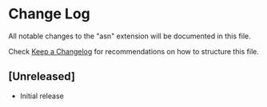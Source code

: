 # Change Log

All notable changes to the "asn" extension will be documented in this file.

Check [Keep a Changelog](http://keepachangelog.com/) for recommendations on how to structure this file.

## [Unreleased]

- Initial release
